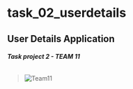 # task_02_userdetails


## User Details Application
###### __Task project 2 - TEAM 11__

> ![Team11](https://user-images.githubusercontent.com/61213263/140817189-11bd7cf3-48f3-48f9-be13-d8a8fc1103f3.jpg)

